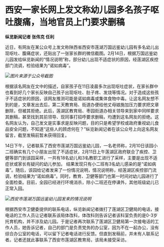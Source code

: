 # 西安一家长网上发文称幼儿园多名孩子呕吐腹痛，当地官员上门要求删稿

**纵览新闻记者 张伟克 任利**

近日，有网友在某公众号上发文称陕西省西安市莲湖万国远鉴幼儿园有多名幼儿出现呕吐、腹痛症状，还贴出了一张家长群的微信截图。2月14日，根据万国远鉴幼儿园发给纵览新闻的“情况说明”称，部分幼儿出现不适症状的原因，经莲湖区疾控部门流调，检验结果为“诺如病毒”。

![](https://inews.gtimg.com/newsapp_bt/0/15665337023/1000)_图片来源于公众号截图_

根据该名网友在文中的描述，自家孩子在11日凌晨多次出现呕吐症状，在家长群中也看到好几个家长反映自己孩子出现呕吐、肚子疼、发烧等情况。对于造成这些孩子不适症状的原因，该网友推测可能是诺如病毒或集体食物中毒。让这名网友想不到的是，文章发出去后，第二天教育局、街道办便给他丈母娘施加压力要求把文章删除，但被其拒绝。此后，莲湖区教育局、枣园街道办相关领导来到家中同样要求其删稿，甚至找到其前领导、现同事打招呼要求删稿，均遭到这名网友的拒绝。这名网友认为，自己发文是实事求是反映问题，目的只是希望学校或政府重视幼儿食品安全问题，不知道“这些人的顾虑何在？”纵览新闻记者在该公众号上向这名网友留言，截至发稿前暂未获得回复。

14日下午，记者联系了西安市莲湖万国远鉴幼儿园，一名老师称，2月10日该园小二班确实有几个小朋友出现了不适症状，2月11日上午莲湖区政府联合了疾控、卫健等部门到该园采样，一共有18名幼儿和3名教职工进行了采样，主要是出现不适症状或家长有疑问的幼儿参加，
结果发现只有小二班有3名幼儿感染的是“诺如病毒”。随后，该园给记者发来了一份情况说明，情况说明称，经莲湖区疾控部门流调，检验结果为“诺如病毒”。同时，教育、卫健等部门也第一时间对幼儿园进行了全面检查。目前，全园已经进行环境消杀，除小二班还在停课外，其他班级幼儿已正常入园。

![](https://inews.gtimg.com/newsapp_bt/0/15665337020/1000)_西安市莲湖万国远鉴幼儿园发来的情况说明_

根据西安市卫健委提供的联系电话，纵览新闻记者拨打了莲湖区卫健局的电话，接电话的工作人员让记者联系该局体改科，体改科则告诉记者该科室负责的是0-3岁托育机构，并不涉及幼儿园。于是记者再次联系了莲湖区卫健局第一次接电话的工作人员，她告诉记者，自己的部门是负责党务的办公室，因为不在一起办公，没有综合办公室的电话，可以留下记者电话进行反馈。但直到发稿前，并未有人联系记者。记者还就此事联系了西安市莲湖区教育局，该局未接受采访。

